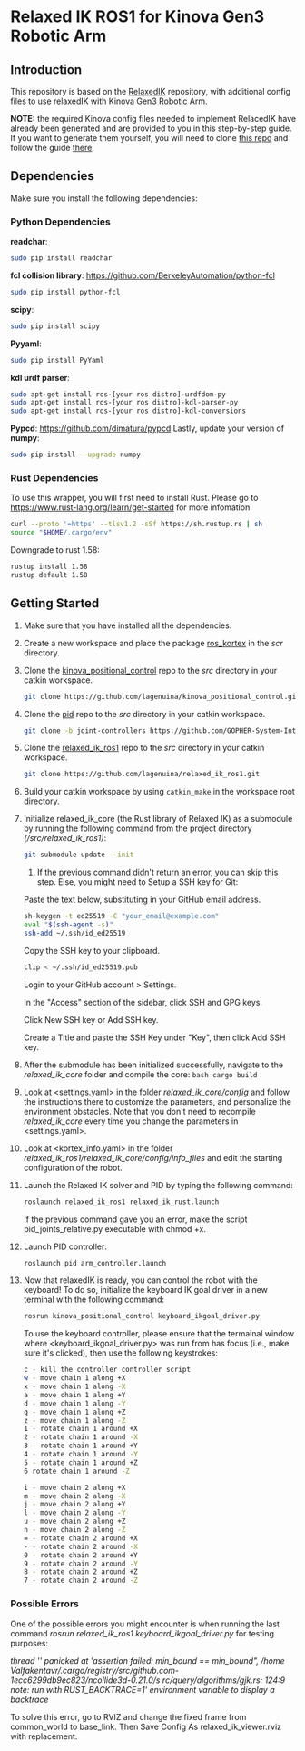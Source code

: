 # Relaxed IK ROS1 for Kinova Gen3 Robotic Arm

## Introduction

This repository is based on the [RelaxedIK](https://github.com/uwgraphics/relaxed_ik) repository, with additional config files to use relaxedIK with Kinova Gen3 Robotic Arm.

**NOTE:** the required Kinova config files needed to implement RelacedIK have already been generated and are provided to you in this step-by-step guide. If you want to generate them yourself, you will need to clone [this repo](https://github.com/uwgraphics/relaxed_ik.git) and follow the guide [there](https://github.com/uwgraphics/relaxed_ik/blob/dev/src/start_here.py).

## Dependencies

Make sure you install the following dependencies:

### Python Dependencies
**readchar**:
```bash
sudo pip install readchar
```
**fcl collision library**: https://github.com/BerkeleyAutomation/python-fcl
```bash
sudo pip install python-fcl
```
**scipy**:
```bash
sudo pip install scipy
```
**Pyyaml**:
```bash
sudo pip install PyYaml
```
**kdl urdf parser**:
```bash
sudo apt-get install ros-[your ros distro]-urdfdom-py
sudo apt-get install ros-[your ros distro]-kdl-parser-py
sudo apt-get install ros-[your ros distro]-kdl-conversions
```
**Pypcd**: https://github.com/dimatura/pypcd
Lastly, update your version of **numpy**:
```bash
sudo pip install --upgrade numpy
```

### Rust Dependencies
To use this wrapper, you will first need to install Rust. Please go to https://www.rust-lang.org/learn/get-started for more infomation.
```bash
curl --proto '=https' --tlsv1.2 -sSf https://sh.rustup.rs | sh
source "$HOME/.cargo/env"
```
Downgrade to rust 1.58:
```bash
rustup install 1.58 
rustup default 1.58
```

## Getting Started

1. Make sure that you have installed all the dependencies.
1. Create a new workspace and place the package [ros_kortex](https://github.com/Kinovarobotics/ros_kortex) in the *scr* directory.
1. Clone the [kinova_positional_control](https://github.com/lagenuina/kinova_positional_control.git) repo to the *src* directory in your catkin workspace.
    ```bash
    git clone https://github.com/lagenuina/kinova_positional_control.git
    ```
1. Clone the [pid](https://github.com/GOPHER-System-Intergration/kinova_pid.git) repo to the *src* directory in your catkin workspace.
    ```bash
    git clone -b joint-controllers https://github.com/GOPHER-System-Intergration/kinova_pid.git
    ```
1. Clone the [relaxed_ik_ros1](https://github.com/lagenuina/relaxed_ik_ros1.git) repo to the *src* directory in your catkin workspace.
    ```bash
    git clone https://github.com/lagenuina/relaxed_ik_ros1.git
    ```
1. Build your catkin workspace by using `catkin_make` in the workspace root directory. 
1. Initialize relaxed_ik_core (the Rust library of Relaxed IK) as a submodule by running the following command from the project directory *(/src/relaxed_ik_ros1)*:
    ```bash
    git submodule update --init
    ``` 
    
    1. If the previous command didn't return an error, you can skip this step. Else, you might need to Setup a SSH key for Git: 
    
    Paste the text below, substituting in your GitHub email address.
    ```bash
    sh-keygen -t ed25519 -C "your_email@example.com" 
    eval "$(ssh-agent -s)"
    ssh-add ~/.ssh/id_ed25519
    ``` 
    Copy the SSH key to your clipboard.
    ```bash
    clip < ~/.ssh/id_ed25519.pub
    ```

    Login to your GitHub account > Settings.

    In the "Access" section of the sidebar, click SSH and GPG keys.

    Click New SSH key or Add SSH key.

    Create a Title and paste the SSH Key under "Key", then click Add SSH key.

1. After the submodule has been initialized successfully, navigate to the *relaxed_ik_core* folder and compile the core:
        ```bash
        cargo build
        ```
1. Look at <settings.yaml> in the folder *relaxed_ik_core/config* and follow the instructions there to customize the parameters, and personalize the environment obstacles. Note that you don't need to recompile *relaxed_ik_core* every time you change the parameters in <settings.yaml>.
1. Look at <kortex_info.yaml> in the folder *relaxed_ik_ros1/relaxed_ik_core/config/info_files* and edit the starting configuration of the robot.
1. Launch the Relaxed IK solver and PID by typing the following command:
    ```bash
    roslaunch relaxed_ik_ros1 relaxed_ik_rust.launch
    ```
   If the previous command gave you an error, make the script pid_joints_relative.py executable with chmod +x.
1. Launch PID controller:
    ```bash
    roslaunch pid arm_controller.launch
    ```
1. Now that relaxedIK is ready, you can control the robot with the keyboard! To do so, initialize the keyboard IK goal driver in a new terminal with the following command:
    ```bash
    rosrun kinova_positional_control keyboard_ikgoal_driver.py
    ```
    To use the keyboard controller, please ensure that the termainal window where <keyboard_ikgoal_driver.py> was run from has focus (i.e., make sure it's clicked), then use the following keystrokes:
    
    ```bash
    c - kill the controller controller script
    w - move chain 1 along +X
    x - move chain 1 along -X
    a - move chain 1 along +Y
    d - move chain 1 along -Y
    q - move chain 1 along +Z
    z - move chain 1 along -Z
    1 - rotate chain 1 around +X
    2 - rotate chain 1 around -X
    3 - rotate chain 1 around +Y
    4 - rotate chain 1 around -Y
    5 - rotate chain 1 around +Z
    6 rotate chain 1 around -Z

    i - move chain 2 along +X
    m - move chain 2 along -X
    j - move chain 2 along +Y
    l - move chain 2 along -Y
    u - move chain 2 along +Z
    n - move chain 2 along -Z
    = - rotate chain 2 around +X
    - - rotate chain 2 around -X
    0 - rotate chain 2 around +Y
    9 - rotate chain 2 around -Y
    8 - rotate chain 2 around +Z
    7 - rotate chain 2 around -Z
    ```

### Possible Errors

One of the possible errors you might encounter is when running the last command *rosrun relaxed_ik_ros1 keyboard_ikgoal_driver.py* for testing purposes:

*thread '<unnamed>' panicked at 'assertion failed: min_bound == min_bound", /home Valfakentavr/.cargo/registry/src/github.com-1ecc6299db9ec823/ncollide3d-0.21.0/s rc/query/algorithms/gjk.rs: 124:9 note: run with RUST_BACKTRACE=1' environment variable to display a backtrace*

To solve this error, go to RVIZ and change the fixed frame from common_world to base_link. Then Save Config As relaxed_ik_viewer.rviz with replacement.
